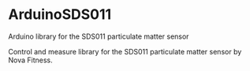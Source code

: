 # ArduinoSDS011

Arduino library for the SDS011 particulate matter sensor

Control and measure library for the SDS011 particulate matter sensor by Nova Fitness.

